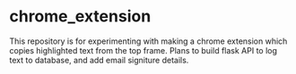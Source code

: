 # chrome_extension
This repository is for experimenting with making a chrome extension which copies highlighted text from the top frame. Plans to build flask API to log text to database, and add email signiture details. 
